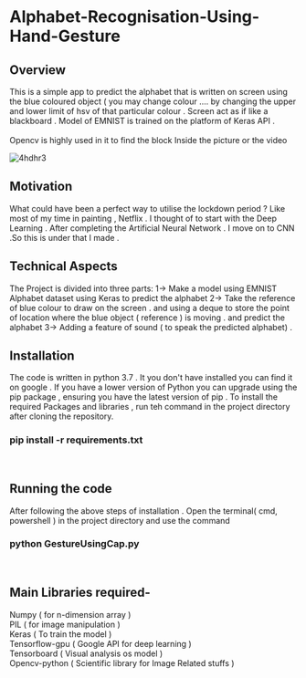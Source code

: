 # Alphabet-Recognisation-Using-Hand-Gesture

## Overview</br>
This is a simple app to predict the alphabet that is written on screen using the blue coloured object ( you may change colour .... by changing the upper and lower limit of hsv of that particular colour . Screen act as if like a blackboard . Model of EMNIST is trained on the platform of Keras API .  </br>
</br>
Opencv is highly used in it to find the block Inside the picture or the video </br>

![4hdhr3](https://user-images.githubusercontent.com/58811384/95072324-a39d1880-0728-11eb-9170-33855833d08b.gif)
## Motivation </br>
What could have been a perfect way to utilise the lockdown period ? Like most of my time in painting , Netflix . I thought of to start with the Deep Learning . After completing the Artificial Neural Network . I move on to CNN .So this is under that I made .

## Technical Aspects</br>
The Project is divided into three parts:
  1-> Make a model using EMNIST Alphabet dataset using Keras to predict the alphabet
  2-> Take the reference of blue colour to draw on the screen . and using a deque to store the point of location where the blue object ( reference ) is moving . and predict the alphabet 
  3-> Adding a feature of sound ( to speak the predicted alphabet) . 
  

## Installation </br>
The code is written in python 3.7 . It you don't have installed you can find it on google . If you have a lower version of Python you can upgrade using the pip package , ensuring you have the latest version of pip . To install the required Packages and libraries , run teh command in the project directory after cloning the repository. </br>

### pip install -r requirements.txt
</br>

 ## Running the code </br>
 After following the above steps of installation . Open the terminal( cmd, powershell ) in the project directory and use the command </br> 
 ### python GestureUsingCap.py
 </br>


## Main Libraries required-
Numpy ( for n-dimension array )</br>
PIL ( for image manipulation )</br>
Keras ( To train the model )</br>
Tensorflow-gpu ( Google API for deep learning )</br>
Tensorboard ( Visual analysis os model )</br>
Opencv-python ( Scientific library for Image Related stuffs )</br>
